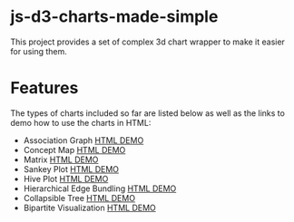 # js-d3-charts-made-simple

This project provides a set of complex 3d chart wrapper to make it easier for using them. 

# Features

The types of charts included so far are listed below as well as the links to demo how to use the charts in HTML:

* Association Graph [HTML DEMO](https://rawgit.com/cschen1205/js-d3-charts-made-simple/master/examples/example-hero-graph.html)
* Concept Map [HTML DEMO](https://rawgit.com/cschen1205/js-d3-charts-made-simple/master/examples/example-concept-map.html)
* Matrix [HTML DEMO](https://rawgit.com/cschen1205/js-d3-charts-made-simple/master/examples/example-matrix.html)
* Sankey Plot [HTML DEMO](https://rawgit.com/cschen1205/js-d3-charts-made-simple/master/examples/example-sankey.html)
* Hive Plot [HTML DEMO](https://rawgit.com/cschen1205/js-d3-charts-made-simple/master/examples/example-hive.html)
* Hierarchical Edge Bundling [HTML DEMO](https://rawgit.com/cschen1205/js-d3-charts-made-simple/master/examples/example-hierarchical.html)
* Collapsible Tree [HTML DEMO](https://rawgit.com/cschen1205/js-d3-charts-made-simple/master/examples/example-collapsible-tree.html)
* Bipartite Visualization [HTML DEMO](https://rawgit.com/cschen1205/js-d3-charts-made-simple/master/examples/example-bipartite.html)